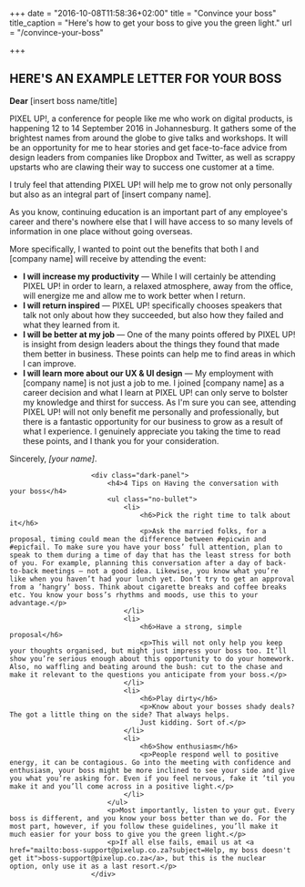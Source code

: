 +++
date = "2016-10-08T11:58:36+02:00"
title = "Convince your boss"
title_caption = "Here's how to get your boss to give you the green light."
url = "/convince-your-boss"

+++

## HERE'S AN EXAMPLE LETTER FOR YOUR BOSS
**Dear** [insert boss name/title]

PIXEL UP!, a conference for people like me who work on digital products, is happening 12 to 14 September 2016 in Johannesburg. It gathers some of the brightest names from around the globe to give talks and workshops. It will be an opportunity for me to hear stories and get face-to-face advice from design leaders from companies like Dropbox and Twitter, as well as scrappy upstarts who are clawing their way to success one customer at a time.

I truly feel that attending PIXEL UP! will help me to grow not only personally but also as an integral part of [insert company name].

As you know, continuing education is an important part of any employee's career and there's nowhere else that I will have access to so many levels of information in one place without going overseas.

More specifically, I wanted to point out the benefits that both I and [company name] will receive by attending the event:

- **I will increase my productivity** — While I will certainly be attending PIXEL UP! in order to learn, a relaxed atmosphere, away from the office, will energize me and allow me to work better when I return.
- **I will return inspired** — PIXEL UP! specifically chooses speakers that talk not only about how they succeeded, but also how they failed and what they learned from it.
- **I will be better at my job** — One of the many points offered by PIXEL UP! is insight from design leaders about the things they found that made them better in business. These points can help me to find areas in which I can improve.
- **I will learn more about our UX & UI design** — My employment with [company name] is not just a job to me. I joined [company name] as a career decision and what I learn at PIXEL UP! can only serve to bolster my knowledge and thirst for success.
As I'm sure you can see, attending PIXEL UP! will not only benefit me personally and professionally, but there is a fantastic opportunity for our business to grow as a result of what I experience. I genuinely appreciate you taking the time to read these points, and I thank you for your consideration.

Sincerely, *[your name]*.

                        <div class="dark-panel">
                            <h4>4 Tips on Having the conversation with your boss</h4>
                            <ul class="no-bullet">
                                <li>
                                    <h6>Pick the right time to talk about it</h6>
                                    <p>Ask the married folks, for a proposal, timing could mean the difference between #epicwin and #epicfail. To make sure you have your boss’ full attention, plan to speak to them during a time of day that has the least stress for both of you. For example, planning this conversation after a day of back-to-back meetings — not a good idea. Likewise, you know what you’re like when you haven’t had your lunch yet. Don’t try to get an approval from a ’hangry’ boss. Think about cigarette breaks and coffee breaks etc. You know your boss’s rhythms and moods, use this to your advantage.</p>
                                </li>
                                <li>
                                    <h6>Have a strong, simple proposal</h6>
                                    <p>This will not only help you keep your thoughts organised, but might just impress your boss too. It’ll show you’re serious enough about this opportunity to do your homework. Also, no waffling and beating around the bush: cut to the chase and make it relevant to the questions you anticipate from your boss.</p>
                                </li>
                                <li>
                                    <h6>Play dirty</h6>
                                    <p>Know about your bosses shady deals? The got a little thing on the side? That always helps.
                                    Just kidding. Sort of.</p>
                                </li>
                                <li>
                                    <h6>Show enthusiasm</h6>
                                    <p>People respond well to positive energy, it can be contagious. Go into the meeting with confidence and enthusiasm, your boss might be more inclined to see your side and give you what you’re asking for. Even if you feel nervous, fake it ’til you make it and you’ll come across in a positive light.</p>
                                </li>
                            </ul>
                            <p>Most importantly, listen to your gut. Every boss is different, and you know your boss better than we do. For the most part, however, if you follow these guidelines, you’ll make it much easier for your boss to give you the green light.</p>
                            <p>If all else fails, email us at <a href="mailto:boss-support@pixelup.co.za?subject=Help, my boss doesn't get it">boss-support@pixelup.co.za</a>, but this is the nuclear option, only use it as a last resort.</p>
                        </div>

